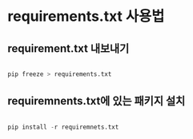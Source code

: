 # requirements.txt 사용법

## requirement.txt 내보내기

```python

pip freeze > requirements.txt

```

## requiremnents.txt에 있는 패키지 설치

```python

pip install -r requiremnets.txt

```
